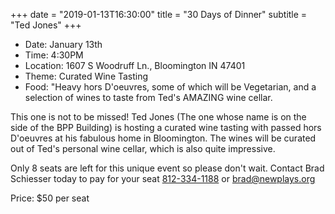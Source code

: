 +++
date = "2019-01-13T16:30:00"
title = "30 Days of Dinner"
subtitle = "Ted Jones"
+++
* Date: January 13th
* Time: 4:30PM
* Location: 1607 S Woodruff Ln., Bloomington IN 47401
* Theme: Curated Wine Tasting
* Food: "Heavy hors D'oeuvres, some of which will be Vegetarian, and a selection of wines to taste from Ted's AMAZING wine cellar.

This one is not to be missed! Ted Jones (The one whose name is on the side of the BPP Building) is hosting a curated wine tasting with passed hors D'oeuvres at his fabulous home in Bloomington. The wines will be curated out of Ted's personal wine cellar, which is also quite impressive.

Only 8 seats are left for this unique event so please don't wait. Contact Brad Schiesser today to pay for your seat [812-334-1188](tel:+1-812-334-1188) or [brad@newplays.org](mailto:brad@newplays.org)

Price: $50 per seat
